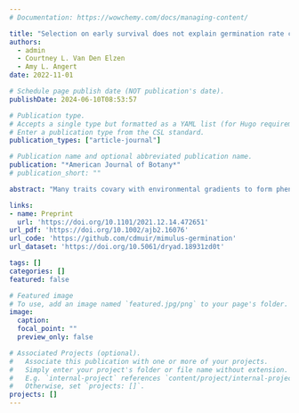 ```yaml
---
# Documentation: https://wowchemy.com/docs/managing-content/

title: "Selection on early survival does not explain germination rate clines in Mimulus cardinalis"
authors: 
  - admin
  - Courtney L. Van Den Elzen
  - Amy L. Angert
date: 2022-11-01

# Schedule page publish date (NOT publication's date).
publishDate: 2024-06-10T08:53:57

# Publication type.
# Accepts a single type but formatted as a YAML list (for Hugo requirements).
# Enter a publication type from the CSL standard.
publication_types: ["article-journal"]

# Publication name and optional abbreviated publication name.
publication: "*American Journal of Botany*"
# publication_short: ""

abstract: "Many traits covary with environmental gradients to form phenotypic clines. While local adaptation to the environment can generate phenotypic clines, other nonadaptive processes may also. If local adaptation causes phenotypic clines, then the direction of genotypic selection on traits should shift from one end of the cline to the other. Traditionally, genotypic selection on non‐Gaussian traits like germination rate have been hampered because it is challenging to measure their genetic variance. Here we used quantitative genetics and reciprocal transplants to test whether a previously discovered cline in germination rate showed additional signatures of adaptation in the scarlet monkeyflower (Mimulus cardinalis). We measured genotypic and population level covariation between germination rate and early survival, a component of fitness. We developed a novel discrete log‐normal model to estimate genetic variance in germination rate. Contrary to our adaptive hypothesis, we found no evidence that genetic variation in germination rate contributed to variation in early survival. Across populations, southern populations in both gardens germinated earlier and survived more. Southern populations have higher early survival but it is not caused by faster germination. This pattern is consistent with nonadaptive forces driving the phenotypic cline in germination rate, but future work will need to assess whether there is selection at other life stages. This statistical framework should help expand quantitative genetic analyses for other waiting‐time traits."

links:
- name: Preprint
  url: 'https://doi.org/10.1101/2021.12.14.472651'
url_pdf: 'https://doi.org/10.1002/ajb2.16076'
url_code: 'https://github.com/cdmuir/mimulus-germination'
url_dataset: 'https://doi.org/10.5061/dryad.18931zd0t'

tags: []
categories: []
featured: false

# Featured image
# To use, add an image named `featured.jpg/png` to your page's folder. 
image:
  caption: 
  focal_point: ""
  preview_only: false

# Associated Projects (optional).
#   Associate this publication with one or more of your projects.
#   Simply enter your project's folder or file name without extension.
#   E.g. `internal-project` references `content/project/internal-project/index.md`.
#   Otherwise, set `projects: []`.
projects: []
---
```

